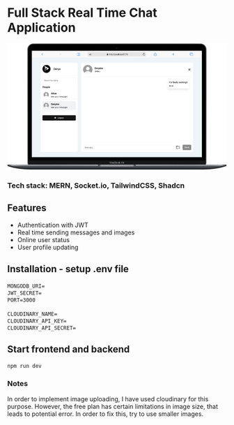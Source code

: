 # Full Stack Real Time Chat Application

![preview](./assets/preview.png)

### Tech stack: MERN, Socket.io, TailwindCSS, Shadcn

## Features

- Authentication with JWT
- Real time sending messages and images
- Online user status
- User profile updating

## Installation - setup .env file

```
MONGODB_URI=
JWT_SECRET=
PORT=3000

CLOUDINARY_NAME=
CLOUDINARY_API_KEY=
CLOUDINARY_API_SECRET=
```

## Start frontend and backend
```
npm run dev
```

### Notes

In order to implement image uploading, I have used cloudinary for this purpose. However, the free plan has certain limitations in image size,
that leads to potential error. In order to fix this, try to use smaller images. 